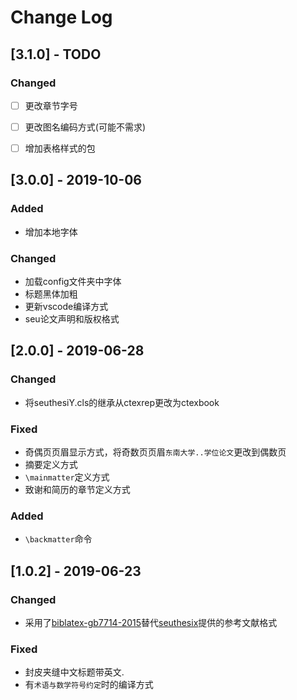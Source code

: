 # Change Log

## [3.1.0] - TODO

<!-- TODO 更改章节字号 -->
### Changed
- [ ] 更改章节字号
- [ ] 更改图名编码方式(可能不需求)
- [ ] 增加表格样式的包


## [3.0.0] - 2019-10-06

### Added
- 增加本地字体

### Changed
- 加载config文件夹中字体
- 标题黑体加粗
- 更新vscode编译方式
- seu论文声明和版权格式


## [2.0.0] - 2019-06-28

### Changed
- 将seuthesiY.cls的继承从ctexrep更改为ctexbook

### Fixed
- 奇偶页页眉显示方式，将奇数页页眉`东南大学..学位论文`更改到偶数页
- 摘要定义方式
- `\mainmatter`定义方式
- 致谢和简历的章节定义方式

### Added
- `\backmatter`命令

## [1.0.2] - 2019-06-23

### Changed
- 采用了[biblatex-gb7714-2015](https://github.com/hushidong/biblatex-gb7714-2015)替代[seuthesix](https://github.com/zhimengfan1990/seuthesix)提供的参考文献格式

### Fixed
- 封皮夹缝中文标题带英文.
- 有`术语与数学符号约定`时的编译方式

